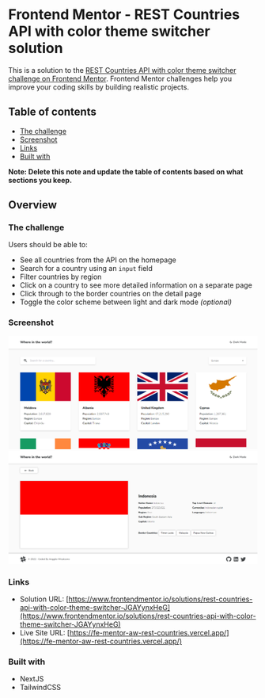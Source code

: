 # Frontend Mentor - REST Countries API with color theme switcher solution

This is a solution to the [REST Countries API with color theme switcher challenge on Frontend Mentor](https://www.frontendmentor.io/challenges/rest-countries-api-with-color-theme-switcher-5cacc469fec04111f7b848ca). Frontend Mentor challenges help you improve your coding skills by building realistic projects. 

## Table of contents

- [The challenge](#the-challenge)
- [Screenshot](#screenshot)
- [Links](#links)
- [Built with](#built-with)

**Note: Delete this note and update the table of contents based on what sections you keep.**

## Overview

### The challenge

Users should be able to:

- See all countries from the API on the homepage
- Search for a country using an `input` field
- Filter countries by region
- Click on a country to see more detailed information on a separate page
- Click through to the border countries on the detail page
- Toggle the color scheme between light and dark mode *(optional)*

### Screenshot

![](/public/ss-1.png)
![](/public/ss-2.png)

### Links

- Solution URL: [https://www.frontendmentor.io/solutions/rest-countries-api-with-color-theme-switcher-JGAYynxHeG](https://www.frontendmentor.io/solutions/rest-countries-api-with-color-theme-switcher-JGAYynxHeG)
- Live Site URL: [https://fe-mentor-aw-rest-countries.vercel.app/](https://fe-mentor-aw-rest-countries.vercel.app/)

### Built with

- NextJS
- TailwindCSS
